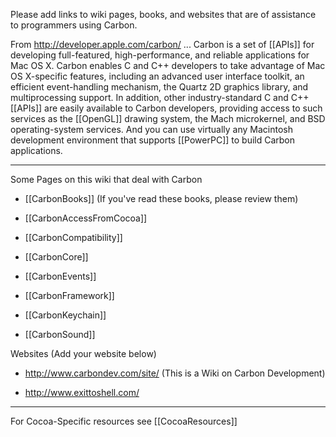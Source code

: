 Please add links to wiki pages, books, and websites that are of assistance to programmers using Carbon.

From http://developer.apple.com/carbon/ ...
Carbon is a set of [[APIs]] for developing full-featured, high-performance, and reliable applications for Mac OS X. Carbon enables C and C++ developers to take advantage of Mac OS X-specific features, including an advanced user interface toolkit, an efficient event-handling mechanism, the Quartz 2D graphics library, and multiprocessing support. In addition, other industry-standard C and C++ [[APIs]] are easily available to Carbon developers, providing access to such services as the [[OpenGL]] drawing system, the Mach microkernel, and BSD operating-system services. And you can use virtually any Macintosh development environment that supports [[PowerPC]] to build Carbon applications.

----

Some Pages on this wiki that deal with Carbon



* [[CarbonBooks]] (If you've read these books, please review them)

* [[CarbonAccessFromCocoa]]

* [[CarbonCompatibility]]

* [[CarbonCore]]

* [[CarbonEvents]]

* [[CarbonFramework]]

* [[CarbonKeychain]]

* [[CarbonSound]]



Websites (Add your website below)



* http://www.carbondev.com/site/  (This is a Wiki on Carbon Development)

* http://www.exittoshell.com/



----

For Cocoa-Specific resources see [[CocoaResources]]